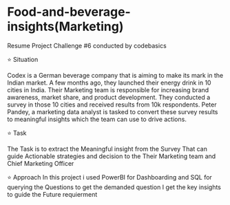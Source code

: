 # Food-and-beverage-insights(Marketing)
Resume Project Challenge #6 conducted by codebasics

⭐ Situation

 Codex is a German beverage company that is aiming to make its mark in the Indian market. A few months ago, they launched their energy drink in 10 cities in India.
 Their Marketing team is responsible for increasing brand awareness, market share, and product development. They conducted a survey in those 10 cities and received results 
 from 10k respondents. Peter Pandey, a marketing data analyst is tasked to convert these survey results to meaningful insights which the team can use to drive actions.

⭐ Task

  The Task is to extract the Meaningful insight from the Survey That can guide Actionable strategies and decision to the Their Marketing team and Chief Marketing Officer

⭐ Approach
   In this project i used PowerBI for Dashboarding and SQL for querying the Questions to get the demanded question I get the key insights to guide the Future requierment
